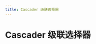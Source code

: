 ```yaml
---
title: Cascader 级联选择器
---
```

# Cascader 级联选择器 <Badge text="pass" type="success"/> <Badge text="0.0.4+"/>

<ClientOnly>
  <cascader-demo></cascader-demo>
</ClientOnly>

<cascader-attributes></cascader-attributes>